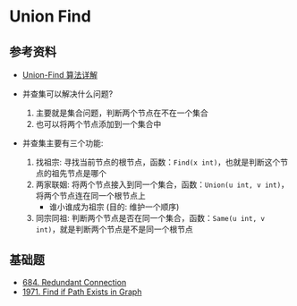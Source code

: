 # Union Find

## 参考资料
* [Union-Find 算法详解](https://github.com/labuladong/fucking-algorithm/blob/master/%E7%AE%97%E6%B3%95%E6%80%9D%E7%BB%B4%E7%B3%BB%E5%88%97/UnionFind%E7%AE%97%E6%B3%95%E8%AF%A6%E8%A7%A3.md)

* 并查集可以解决什么问题?
    1. 主要就是集合问题，判断两个节点在不在一个集合
    2. 也可以将两个节点添加到一个集合中

* 并查集主要有三个功能:
    1. 找祖宗: 寻找当前节点的根节点，函数：`Find(x int)`，也就是判断这个节点的祖先节点是哪个
    2. 两家联姻: 将两个节点接入到同一个集合，函数：`Union(u int, v int)`，将两个节点连在同一个根节点上
        * 谁小谁成为祖宗 (目的: 维护一个顺序)
    3. 同宗同祖: 判断两个节点是否在同一个集合，函数：`Same(u int, v int)`，就是判断两个节点是不是同一个根节点

## 基础题
* [684. Redundant Connection](https://leetcode.com/problems/redundant-connection/)
* [1971. Find if Path Exists in Graph](https://leetcode.com/problems/find-if-path-exists-in-graph/)